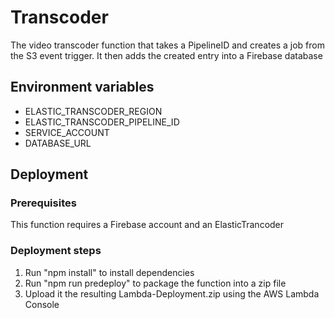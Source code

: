 # Transcoder

The video transcoder function that takes a PipelineID and creates a job from the S3 event trigger. It then adds the created entry into a Firebase database

## Environment variables
- ELASTIC_TRANSCODER_REGION
- ELASTIC_TRANSCODER_PIPELINE_ID
- SERVICE_ACCOUNT
- DATABASE_URL


## Deployment

### Prerequisites
This function requires a Firebase account and an ElasticTrancoder

### Deployment steps
1. Run "npm install" to install dependencies
2. Run "npm run predeploy" to package the function into a zip file
3. Upload it the resulting Lambda-Deployment.zip using the AWS Lambda Console
